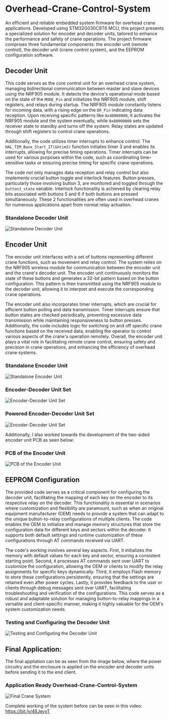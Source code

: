 # Overhead-Crane-Control-System
An efficient and reliable embedded system firmware for overhead crane applications. Developed using STM32G030C8T6 MCU, this project presents a specialized solution for encoder and decoder units, tailored to enhance the performance and safety of crane operations. The project firmware comprises three fundamental components: the encoder unit (remote control), the decoder unit (crane control system), and the EEPROM configuration software.

## Decoder Unit

This code serves as the core control unit for an overhead crane system, managing bidirectional communication between master and slave devices using the NRF905 module. It detects the device's operational mode based on the state of the `MODE_Pin` and initializes the NRF905 module, shift registers, and relays during startup. The NRF905 module constantly listens for incoming data, with a rising edge on the `DR_Pin` indicating data reception. Upon receiving specific patterns like `0x40000000`, it activates the NRF905 module and the system eventually, while `0x80000000` sets the receiver state to standby and turns off the system. Relay states are updated through shift registers to control crane operations.

Additionally, the code utilizes timer interrupts to enhance control. The `HAL_TIM_Base_Start_IT(&htim3)` function initiates timer 3 and enables its interrupts, allowing for precise timing operations. Timer interrupts can be used for various purposes within the code, such as coordinating time-sensitive tasks or ensuring precise timing for specific crane operations.

The code not only manages data reception and relay control but also implements crucial button toggle and interlock features. Button presses, particularly those involving button 3, are monitored and toggled through the `button3_state` variable. Interlock functionality is achieved by clearing relay bits associated with buttons 5 and 6 if both buttons are pressed simultaneously. These 2 functionalities are often used in overhead cranes for numerous applications apart from normal relay actuation.

### Standalone Decoder Unit
![Standalone Decoder Unit](images/image2.png)

## Encoder Unit

The encoder unit interfaces with a set of buttons representing different crane functions, such as movement and relay control. The system relies on the NRF905 wireless module for communication between the encoder unit and the crane's decoder unit. The encoder unit continuously monitors the state of these buttons and generates a 32-bit pattern based on the button configuration. This pattern is then transmitted using the NRF905 module to the decoder unit, allowing it to interpret and execute the corresponding crane operations.

The encoder unit also incorporates timer interrupts, which are crucial for efficient button polling and data transmission. Timer interrupts ensure that button states are checked periodically, preventing excessive data transmission while maintaining responsiveness to button presses. Additionally, the code includes logic for switching on and off specific crane functions based on the received data, enabling the operator to control various aspects of the crane's operation remotely. Overall, the encoder unit plays a vital role in facilitating remote crane control, ensuring safety and precision in crane operations, and enhancing the efficiency of overhead crane systems.

### Standalone Encoder Unit
![Standalone Encoder Unit](images/image1.png)

### Encoder-Decoder Unit Set
![Encoder-Decoder Unit Set](images/image7.png)

### Powered Encoder-Decoder Unit Set
![Encoder-Decoder Unit Set](images/image4.png)

Additionally, I also worked towards the development of the two-sided encoder unit PCB as seen below: 

### PCB of the Encoder Unit
![PCB of the Encoder Unit](images/image5.png)


## EEPROM Configuration

The provided code serves as a critical component for configuring the decoder unit, facilitating the mapping of each key on the encoder to its respective relay on the decoder. This functionality is essential in scenarios where customization and flexibility are paramount, such as when an original equipment manufacturer (OEM) needs to provide a system that can adapt to the unique button-to-relay configurations of multiple clients. The code enables the OEM to initialize and manage memory structures that store the configuration data for different keys and sectors within the decoder. It supports both default settings and runtime customization of these configurations through AT commands received via UART.

The code's working involves several key aspects. First, it initializes the memory with default values for each key and sector, ensuring a consistent starting point. Second, it processes AT commands sent over UART to customize the configuration, allowing the OEM or clients to modify the relay assignments for specific keys dynamically. Third, it employs Flash memory to store these configurations persistently, ensuring that the settings are retained even after power cycles. Lastly, it provides feedback to the user or clients through debug messages sent over UART, facilitating troubleshooting and verification of the configurations. This code serves as a robust and adaptable solution for managing button-to-relay mappings in a versatile and client-specific manner, making it highly valuable for the OEM's system customization needs.

### Testing and Configuring the Decoder Unit
![Testing and Configuting the Decoder Unit](images/image3.png)

## Final Application:

The final appliation can be as seen from the image below, where the power circuitry and the enclosure is applied on the encoder and decoder units before sending it to the end client.

### Application Ready Overhead-Crane-Control-System
![Final Crane System](images/image9.jpeg)

Complete working of the system before can be seen in this video: https://bit.ly/48JevyT

